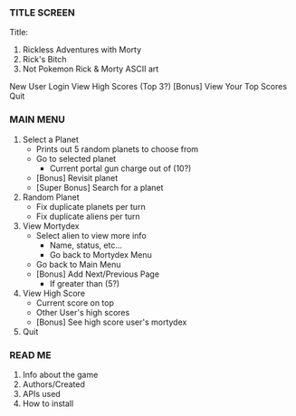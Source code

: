 ### TITLE SCREEN ###
Title:
1. Rickless Adventures with Morty
2. Rick's Bitch
3. Not Pokemon
Rick & Morty ASCII art

New User
Login
View High Scores (Top 3?)
[Bonus] View Your Top Scores
Quit

### MAIN MENU ###
<!-- 0. Add round counter
    - Portal gun charge count -->
1. Select a Planet
    - Prints out 5 random planets to choose from
    - Go to selected planet
      - Current portal gun charge out of (10?)
    - [Bonus] Revisit planet
    - [Super Bonus] Search for a planet
2. Random Planet
    - Fix duplicate planets per turn
    - Fix duplicate aliens per turn
    <!-- - Current portal gun charge out of (10?) -->
3. View Mortydex
    - Select alien to view more info
      - Name, status, etc...
      - Go back to Mortydex Menu
    - Go back to Main Menu
    - [Bonus] Add Next/Previous Page
      - If greater than (5?)
4. View High Score
    - Current score on top
    - Other User's high scores
    - [Bonus] See high score user's mortydex
5. Quit

### READ ME ###
1. Info about the game
2. Authors/Created
3. APIs used
4. How to install
